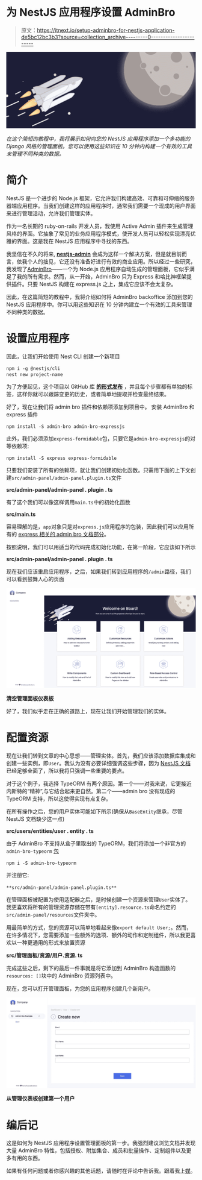# 为 NestJS 应用程序设置 AdminBro

> 原文：<https://itnext.io/setup-adminbro-for-nestjs-application-de5bc12bc3b3?source=collection_archive---------0----------------------->

![](img/2332b36879e86426f946b305941d7aa4.png)

*在这个简短的教程中，我将展示如何向您的 NestJS 应用程序添加一个多功能的 Django 风格的管理面板。您可以使用这些知识在 10 分钟内构建一个有效的工具来管理不同种类的数据。*

# **简介**

NestJS 是一个进步的 Node.js 框架，它允许我们构建高效、可靠和可伸缩的服务器端应用程序。当我们创建这样的应用程序时，通常我们需要一个现成的用户界面来进行管理活动，允许我们管理实体。

作为一名长期的 ruby-on-rails 开发人员，我使用 Active Admin 插件来生成管理风格的界面。它抽象了常见的业务应用程序模式，使开发人员可以轻松实现漂亮优雅的界面。这是我在 NestJS 应用程序中寻找的东西。

我坚信在不久的将来, [**nestjs-admin**](https://nestjs-admin.com/) 会成为这样一个解决方案，但是就目前而言，依我个人的拙见，它还没有准备好进行有效的商业应用。所以经过一些研究，我发现了[AdminBro](https://adminbro.com/)——一个为 Node.js 应用程序自动生成的管理面板，它似乎满足了我的所有需求。然而，从一开始，AdminBro 只为 Express 和哈比神框架提供插件。只要 NestJS 构建在 express.js 之上，集成它应该不会太复杂。

因此，在这篇简短的教程中，我将介绍如何将 AdminBro backoffice 添加到您的 NestJS 应用程序中。你可以用这些知识在 10 分钟内建立一个有效的工具来管理不同种类的数据。

# **设置应用程序**

因此，让我们开始使用 Nest CLI 创建一个新项目

```
npm i -g @nestjs/cli
nest new project-name
```

为了方便起见，这个项目以 GitHub 库 [**的形式发布**](https://github.com/SergeyMell/admin-bro-example) ，并且每个步骤都有单独的标签，这样你就可以跟踪变更的历史，或者简单地提取并检查最终结果。

好了，现在让我们将 admin bro 插件和依赖项添加到项目中。
安装 AdminBro 和 express 插件

```
npm install -S admin-bro admin-bro-expressjs
```

此外，我们必须添加`express-formidable`包，只要它是`admin-bro-expressjs`的对等依赖项:

```
npm install -S express express-formidable
```

只要我们安装了所有的依赖项，就让我们创建初始化函数。只需用下面的上下文创建`src/admin-panel/admin-panel.plugin.ts`文件

**src/admin-panel/admin-panel . plugin . ts**

有了这个我们可以像这样调用`main.ts`中的初始化函数

**src/main.ts**

容易理解的是，`app`对象只是对`express.js`应用程序的包装，因此我们可以应用所有的 [express 相关的 admin bro 文档部分](https://adminbro.com/tutorial-installation-instructions.html)。

按照说明，我们可以用适当的代码完成初始化功能，在第一阶段，它应该如下所示

**src/admin-panel/admin-panel . plugin . ts**

现在我们应该重启应用程序，之后，如果我们转到应用程序的`/admin`路径，我们可以看到鼓舞人心的页面

![](img/9b24eef7800087280ebc27fe942221ee.png)

**清空管理面板仪表板**

好了，我们似乎走在正确的道路上，现在让我们开始管理我们的实体。

# **配置资源**

现在让我们转到文章的中心思想——管理实体。首先，我们应该添加数据库集成和创建一些实例，即`User`。我认为没有必要详细强调这些步骤，因为 [NestJS 文档](https://docs.nestjs.com/techniques/database)已经足够全面了，所以我将只强调一些重要的要点。

对于这个例子，我选择 TypeORM 有两个原因。第一个——对我来说，它更接近内斯特的“精神”,与它结合起来更自然。第二个——admin bro 没有现成的 TypeORM 支持，所以这使得实现有点复杂。

在所有操作之后，您的用户实体可能如下所示(确保从`BaseEntity`继承，尽管 NestJS 文档缺少这一点)

**src/users/entities/user . entity . ts**

由于 AdminBro 不支持从盒子里取出的 TypeORM，我们将添加一个非官方的`admin-bro-typeorm` [包](https://www.npmjs.com/package/admin-bro-typeorm)

```
npm i -S admin-bro-typeorm
```

并注册它:

`**src/admin-panel/admin-panel.plugin.ts**`

在管理面板被配置为使用适配器之后，是时候创建一个资源来管理`User`实体了。我更喜欢将所有的管理资源存储在带有`[entity].resource.ts`命名约定的`src/admin-panel/resources`文件夹中。

用最简单的方式，您的资源可以简单地看起来像`export default User;`。然而，在许多情况下，您需要添加一些额外的选项、额外的动作和定制组件，所以我更喜欢以一种更通用的形式来放置资源

**src/管理面板/资源/用户.资源. ts**

完成这些之后，剩下的最后一件事就是将它添加到 AdminBro 构造函数的`resources: []`块中的 AdminBro 资源列表中。

现在，您可以打开管理面板，为您的应用程序创建几个新用户。

![](img/55a4628b474ac636e057edcf58e93f59.png)

**从管理仪表板创建第一个用户**

# 编后记

这是如何为 NestJS 应用程序设置管理面板的第一步。我强烈建议浏览文档并发现大量 AdminBro 特性，包括授权、附加集合、成员和批量操作、定制组件以及更多有用的东西。

如果有任何问题或者你感兴趣的其他话题，请随时在评论中告诉我。跟着我上[媒](https://medium.com/@sergey.mell)。